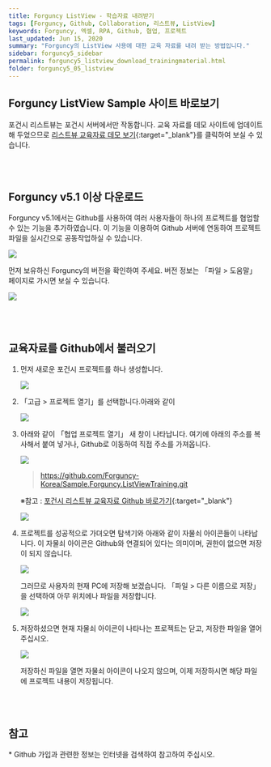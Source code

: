 ```yaml
---
title: Forguncy ListView - 학습자료 내려받기
tags: [Forguncy, Github, Collaboration, 리스트뷰, ListView]
keywords: Forguncy, 엑셀, RPA, Github, 협업, 프로젝트
last_updated: Jun 15, 2020
summary: "Forguncy의 ListView 사용에 대한 교육 자료를 내려 받는 방법입니다."
sidebar: forguncy5_sidebar
permalink: forguncy5_listview_download_trainingmaterial.html
folder: forguncy5_05_listview
---
```


<h2>Forguncy ListView Sample 사이트 바로보기 </h2>

  포건시 리스트뷰는 포건시 서버에서만 작동합니다. 교육 자료를 데모 사이트에 업데이트 해 두었으므로 [리스트뷰 교육자료 데모 보기](https://forguncy.co.kr/forguncy.demo.listview.examples){:target="_blank"}를 클릭하여 보실 수 있습니다.

<br /><br />


<h2>Forguncy v5.1 이상 다운로드</h2>

  Forguncy v5.1에서는 Github를 사용하여 여러 사용자들이 하나의 프로젝트를 협업할 수 있는 기능을 추가하였습니다. 이 기능을 이용하여 Github 서버에 연동하여 프로젝트 파일을 실시간으로 공동작업하실 수 있습니다.

  ![]({{site.url}}/images/forguncy5/forguncy-collaboration-01.png)


  먼저 보유하신 Forguncy의 버전을 확인하여 주세요. 버전 정보는 「파일 > 도움말」 페이지로 가시면 보실 수 있습니다.

  ![]({{site.url}}/images/forguncy5/checking-forguncy-version.png)

<br /><br />

<h2>교육자료를 Github에서 불러오기</h2>

1. 먼저 새로운 포건시 프로젝트를 하나 생성합니다.

    ![]({{site.url}}/images/forguncy5/forguncy-collaboration-02.png)

2. 「고급 > 프로젝트 열기」를 선택합니다.아래와 같이 

    ![]({{site.url}}/images/forguncy5/forguncy-collaboration-03.png)

3. 아래와 같이 「협업 프로젝트 열기」 새 창이 나타납니다. 여기에 아래의 주소를 복사해서 붙여 넣거나, Github로 이동하여 직접 주소를 가져옵니다.

    ![]({{site.url}}/images/forguncy5/forguncy-collaboration-05.png)

    > https://github.com/Forguncy-Korea/Sample.Forguncy.ListViewTraining.git

    ※참고 : [포건시 리스트뷰 교육자료 Github 바로가기](https://github.com/Forguncy-Korea/Sample.Forguncy.ListViewTraining.git){:target="_blank"}

    ![]({{site.url}}/images/forguncy5/forguncy-collaboration-04.png)

4. 프로젝트를 성공적으로 가뎌오면 탐색기와 아래와 같이 자물쇠 아이콘들이 나타납니다. 이 자물쇠 아이콘은 Github와 연결되어 있다는 의미이며, 권한이 없으면 저장이 되지 않습니다. 

    ![]({{site.url}}/images/forguncy5/forguncy-collaboration-06.png)

    그러므로 사용자의 현재 PC에 저장해 보겠습니다. 「파일 > 다른 이름으로 저장」을 선택하여 아무 위치에나 파일을 저장합니다.

    ![]({{site.url}}/images/forguncy5/forguncy-collaboration-07.png)

5. 저장하셨으면 현재 자물쇠 아이콘이 나타나는 프로젝트는 닫고, 저장한 파일을 열어 주십시오.

    ![]({{site.url}}/images/forguncy5/forguncy-collaboration-08.png)

    저장하신 파일을 열면 자물쇠 아이콘이 나오지 않으며, 이제 저장하시면 해당 파일에 프로젝트 내용이 저장됩니다.


<br /><br />

<h2>참고</h2>
* Github 가입과 관련한 정보는 인터넷을 검색하여 참고하여 주십시오.

<br /><br />